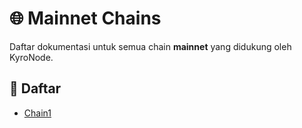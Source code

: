 # 🌐 Mainnet Chains

Daftar dokumentasi untuk semua chain **mainnet** yang didukung oleh KyroNode.

## 📌 Daftar
- [Chain1](chain1/installation.md)
